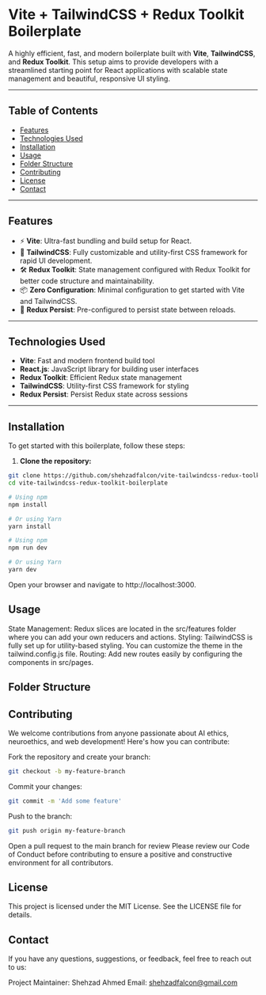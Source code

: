 # **Vite + TailwindCSS + Redux Toolkit Boilerplate**

A highly efficient, fast, and modern boilerplate built with **Vite**, **TailwindCSS**, and **Redux Toolkit**. This setup aims to provide developers with a streamlined starting point for React applications with scalable state management and beautiful, responsive UI styling.

---

## **Table of Contents**

- [Features](#features)
- [Technologies Used](#technologies-used)
- [Installation](#installation)
- [Usage](#usage)
- [Folder Structure](#folder-structure)
- [Contributing](#contributing)
- [License](#license)
- [Contact](#contact)

---

## **Features**

- ⚡ **Vite**: Ultra-fast bundling and build setup for React.
- 🎨 **TailwindCSS**: Fully customizable and utility-first CSS framework for rapid UI development.
- 🛠️ **Redux Toolkit**: State management configured with Redux Toolkit for better code structure and maintainability.
- 📦 **Zero Configuration**: Minimal configuration to get started with Vite and TailwindCSS.
- 🔄 **Redux Persist**: Pre-configured to persist state between reloads.

---

## **Technologies Used**

- **Vite**: Fast and modern frontend build tool
- **React.js**: JavaScript library for building user interfaces
- **Redux Toolkit**: Efficient Redux state management
- **TailwindCSS**: Utility-first CSS framework for styling
- **Redux Persist**: Persist Redux state across sessions

---

## **Installation**

To get started with this boilerplate, follow these steps:

1. **Clone the repository:**

```bash
git clone https://github.com/shehzadfalcon/vite-tailwindcss-redux-toolkit-boilerplate.git
cd vite-tailwindcss-redux-toolkit-boilerplate
```
```bash
# Using npm
npm install

# Or using Yarn
yarn install
```
```bash
# Using npm
npm run dev

# Or using Yarn
yarn dev
```
Open your browser and navigate to http://localhost:3000.

## Usage
State Management: Redux slices are located in the src/features folder where you can add your own reducers and actions.
Styling: TailwindCSS is fully set up for utility-based styling. You can customize the theme in the tailwind.config.js file.
Routing: Add new routes easily by configuring the components in src/pages.

## Folder Structure


## Contributing
We welcome contributions from anyone passionate about AI ethics, neuroethics, and web development! Here's how you can contribute:

Fork the repository and create your branch:
```bash
git checkout -b my-feature-branch
```
Commit your changes: 
```bash
git commit -m 'Add some feature'
```
Push to the branch: 
```bash
git push origin my-feature-branch
```
Open a pull request to the main branch for review
Please review our Code of Conduct before contributing to ensure a positive and constructive environment for all contributors.

## License
This project is licensed under the MIT License. See the LICENSE file for details.

## Contact
If you have any questions, suggestions, or feedback, feel free to reach out to us:

Project Maintainer: Shehzad Ahmed
Email: shehzadfalcon@gmail.com
